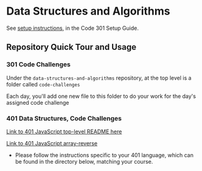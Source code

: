 # Data Structures and Algorithms

See [setup instructions](https://codefellows.github.io/setup-guide/code-301/3-code-challenges), in the Code 301 Setup Guide.

## Repository Quick Tour and Usage

### 301 Code Challenges

Under the `data-structures-and-algorithms` repository, at the top level is a folder called `code-challenges`

Each day, you'll add one new file to this folder to do your work for the day's assigned code challenge

### 401 Data Structures, Code Challenges

[Link to 401 JavaScript top-level README here](javascript/README.md)

[Link to 401 JavaScript array-reverse](javascript/array-reverse/README.md)

- Please follow the instructions specific to your 401 language, which can be found in the directory below, matching your course.
